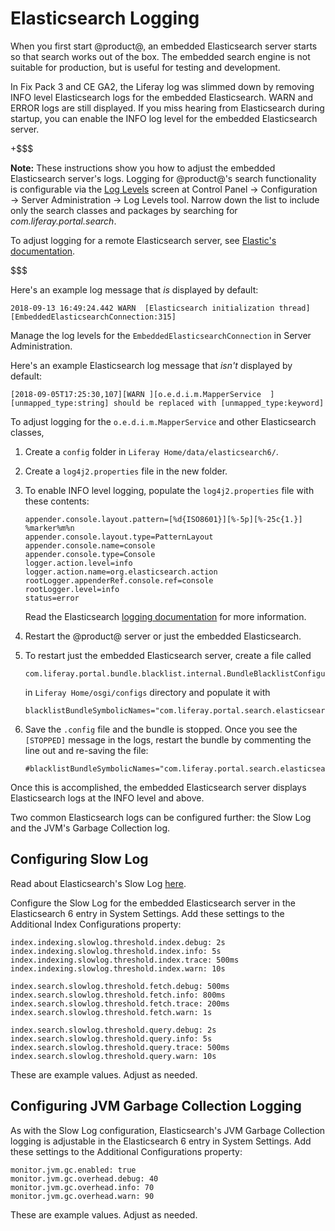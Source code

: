 # Elasticsearch Logging [](id=elasticsearch-logging)

When you first start @product@, an embedded Elasticsearch server starts so that
search works out of the box. The embedded search engine is not suitable for
production, but is useful for testing and development.

In Fix Pack 3 and CE GA2, the Liferay log was slimmed down by removing INFO
level Elasticsearch logs for the embedded Elasticsearch. WARN and ERROR logs are
still displayed. If you miss hearing from Elasticsearch during startup, you can
enable the INFO log level for the embedded Elasticsearch server.

+$$$

**Note:** These instructions show you how to adjust the embedded Elasticsearch
server's logs. Logging for @product@'s search functionality is configurable via
the 
[Log Levels](/discover/portal/-/knowledge_base/7-1/server-administration) 
screen at Control Panel &rarr; Configuration &rarr; Server Administration &rarr;
Log Levels tool. Narrow down the list to include only the search classes and
packages by searching for _com.liferay.portal.search_.

To adjust logging for a remote Elasticsearch server, see 
[Elastic's documentation](https://www.elastic.co/guide/en/elasticsearch/reference/6.1/logging.html).

$$$

Here's an example log message that _is_ displayed by default:

    2018-09-13 16:49:24.442 WARN  [Elasticsearch initialization thread][EmbeddedElasticsearchConnection:315]

Manage the log levels for the `EmbeddedElasticsearchConnection` in Server
Administration.

Here's an example Elasticsearch log message that _isn't_ displayed by default:

    [2018-09-05T17:25:30,107][WARN ][o.e.d.i.m.MapperService  ] [unmapped_type:string] should be replaced with [unmapped_type:keyword]

To adjust logging for the `o.e.d.i.m.MapperService` and other Elasticsearch classes, 

1.  Create a `config` folder in `Liferay Home/data/elasticsearch6/`.

2.  Create a `log4j2.properties` file in the new folder.

3.  To enable INFO level logging, populate the `log4j2.properties` file with
    these contents: 

        appender.console.layout.pattern=[%d{ISO8601}][%-5p][%-25c{1.}] %marker%m%n
        appender.console.layout.type=PatternLayout
        appender.console.name=console
        appender.console.type=Console
        logger.action.level=info
        logger.action.name=org.elasticsearch.action
        rootLogger.appenderRef.console.ref=console
        rootLogger.level=info
        status=error

    Read the Elasticsearch 
    [logging documentation](https://www.elastic.co/guide/en/elasticsearch/reference/6.x/logging.html) 
    for more information.

4.  Restart the @product@ server or just the embedded Elasticsearch.

5.  To restart just the embedded Elasticsearch server, create a file called

        com.liferay.portal.bundle.blacklist.internal.BundleBlacklistConfiguration.config 

    in `Liferay Home/osgi/configs` directory and populate it with

        blacklistBundleSymbolicNames="com.liferay.portal.search.elasticsearch6.impl"

6.  Save the `.config` file and the bundle is stopped. Once you see the
    `[STOPPED]` message in the logs, restart the bundle by commenting the line
    out and re-saving the file:

        #blacklistBundleSymbolicNames="com.liferay.portal.search.elasticsearch6.impl"

Once this is accomplished, the embedded Elasticsearch server displays
Elasticsearch logs at the INFO level and above.

Two common Elasticsearch logs can be configured further: the Slow Log and the
JVM's Garbage Collection log.

## Configuring Slow Log [](id=configuring-slow-log)

Read about Elasticsearch's Slow Log
[here](https://www.elastic.co/guide/en/elasticsearch/reference/6.1/index-modules-slowlog.html). 

Configure the Slow Log for the embedded Elasticsearch server in the
Elasticsearch 6 entry in System Settings. Add these settings to the Additional
Index Configurations property:

    index.indexing.slowlog.threshold.index.debug: 2s
    index.indexing.slowlog.threshold.index.info: 5s
    index.indexing.slowlog.threshold.index.trace: 500ms
    index.indexing.slowlog.threshold.index.warn: 10s

    index.search.slowlog.threshold.fetch.debug: 500ms
    index.search.slowlog.threshold.fetch.info: 800ms
    index.search.slowlog.threshold.fetch.trace: 200ms
    index.search.slowlog.threshold.fetch.warn: 1s

    index.search.slowlog.threshold.query.debug: 2s
    index.search.slowlog.threshold.query.info: 5s
    index.search.slowlog.threshold.query.trace: 500ms
    index.search.slowlog.threshold.query.warn: 10s

These are example values. Adjust as needed.

## Configuring JVM Garbage Collection Logging [](id=configuring-jvm-garbage-collection-logging)

As with the Slow Log configuration, Elasticsearch's JVM Garbage Collection
logging is adjustable in the Elasticsearch 6 entry in System Settings. Add these
settings to the Additional Configurations property:

    monitor.jvm.gc.enabled: true
    monitor.jvm.gc.overhead.debug: 40
    monitor.jvm.gc.overhead.info: 70
    monitor.jvm.gc.overhead.warn: 90

These are example values. Adjust as needed.

